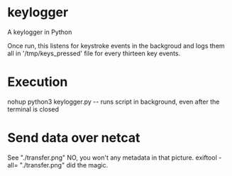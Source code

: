 # keylogger

A keylogger in Python

Once run, this listens for keystroke events in the backgroud and logs them all in '/tmp/keys_pressed' file for every thirteen key events.

# Execution

nohup python3 keylogger.py -- runs script in background, even after the terminal is closed

# Send data over netcat

See "./transfer.png"
NO, you won't any metadata in that picture. exiftool -all= "./transfer.png" did the magic.
